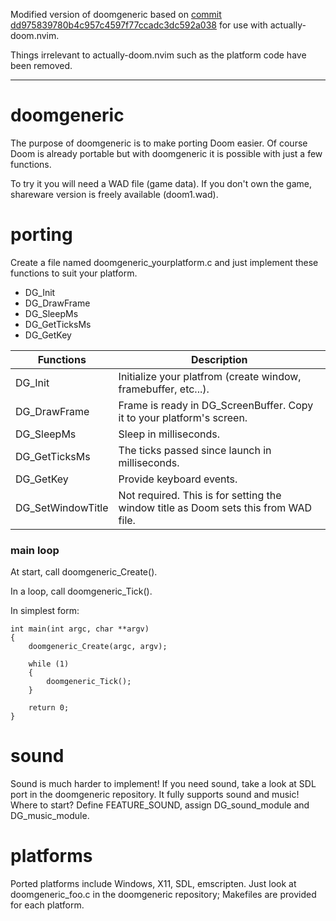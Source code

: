 Modified version of doomgeneric based on
[commit dd975839780b4c957c4597f77ccadc3dc592a038](https://github.com/ozkl/doomgeneric/tree/dd975839780b4c957c4597f77ccadc3dc592a038)
for use with actually-doom.nvim.

Things irrelevant to actually-doom.nvim such as the platform code have been
removed.

---

# doomgeneric

The purpose of doomgeneric is to make porting Doom easier.
Of course Doom is already portable but with doomgeneric it is possible with just
a few functions.

To try it you will need a WAD file (game data). If you don't own the game,
shareware version is freely available (doom1.wad).

# porting
Create a file named doomgeneric_yourplatform.c and just implement these
functions to suit your platform.
* DG_Init
* DG_DrawFrame
* DG_SleepMs
* DG_GetTicksMs
* DG_GetKey

|Functions            |Description|
|---------------------|-----------|
|DG_Init              |Initialize your platfrom (create window, framebuffer, etc...).
|DG_DrawFrame         |Frame is ready in DG_ScreenBuffer. Copy it to your platform's screen.
|DG_SleepMs           |Sleep in milliseconds.
|DG_GetTicksMs        |The ticks passed since launch in milliseconds.
|DG_GetKey            |Provide keyboard events.
|DG_SetWindowTitle    |Not required. This is for setting the window title as Doom sets this from WAD file.

### main loop
At start, call doomgeneric_Create().

In a loop, call doomgeneric_Tick().

In simplest form:
```
int main(int argc, char **argv)
{
    doomgeneric_Create(argc, argv);

    while (1)
    {
        doomgeneric_Tick();
    }

    return 0;
}
```

# sound
Sound is much harder to implement! If you need sound, take a look at SDL port in
the doomgeneric repository. It fully supports sound and music! Where to start?
Define FEATURE_SOUND, assign DG_sound_module and DG_music_module.

# platforms
Ported platforms include Windows, X11, SDL, emscripten. Just look at
doomgeneric_foo.c in the doomgeneric repository; Makefiles are provided for each
platform.
